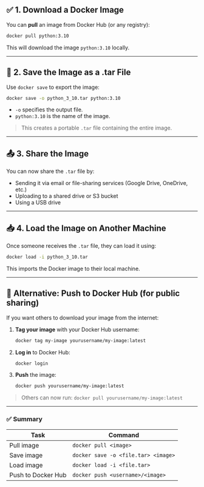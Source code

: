 ## ✅ **1. Download a Docker Image**

You can **pull** an image from Docker Hub (or any registry):

```bash
docker pull python:3.10
```

This will download the image `python:3.10` locally.

---

## 💾 **2. Save the Image as a .tar File**

Use `docker save` to export the image:

```bash
docker save -o python_3_10.tar python:3.10
```

* `-o` specifies the output file.
* `python:3.10` is the name of the image.

> This creates a portable `.tar` file containing the entire image.

---

## 📤 **3. Share the Image**

You can now share the `.tar` file by:

* Sending it via email or file-sharing services (Google Drive, OneDrive, etc.)
* Uploading to a shared drive or S3 bucket
* Using a USB drive

---

## 📥 **4. Load the Image on Another Machine**

Once someone receives the `.tar` file, they can load it using:

```bash
docker load -i python_3_10.tar
```

This imports the Docker image to their local machine.

---

## 🔁 **Alternative: Push to Docker Hub (for public sharing)**

If you want others to download your image from the internet:

1. **Tag your image** with your Docker Hub username:

   ```bash
   docker tag my-image yourusername/my-image:latest
   ```

2. **Log in** to Docker Hub:

   ```bash
   docker login
   ```

3. **Push** the image:

   ```bash
   docker push yourusername/my-image:latest
   ```

> Others can now run: `docker pull yourusername/my-image:latest`

---

### ✅ Summary

| Task               | Command                             |
| ------------------ | ----------------------------------- |
| Pull image         | `docker pull <image>`               |
| Save image         | `docker save -o <file.tar> <image>` |
| Load image         | `docker load -i <file.tar>`         |
| Push to Docker Hub | `docker push <username>/<image>`    |
